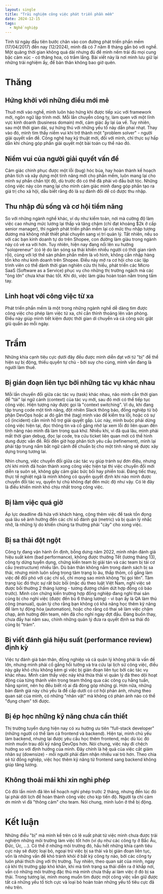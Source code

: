 ```yaml
---
layout: single
title: "Trải nghiệm công việc phát triển phần mềm"
date: 2024-12-15
tags:
  - Nghề nghiệp
---
```


Tính từ ngày đầu tiên bước chân vào con đường phát triển phần mềm (17/04/2017) đến nay (12/2024), mình đã có 7 năm 8 tháng gắn bó với nghề. Một quãng thời gian không quá dài nhưng đủ để mình nếm trải đủ mọi cung bậc cảm xúc - có thăng hoa, có trầm lắng. Bài viết này là nơi mình lưu giữ lại những trải nghiệm ấy, để bản thân không bao giờ quên.

# Thăng

## Hứng khởi với những điều mới mẻ

Thuở mới vào nghề, mình luôn hào hứng khi được tiếp xúc với framework mới, ngôn ngữ lập trình mới. Mỗi lần chuyển công ty, làm quen với một lĩnh vực kinh doanh (business domain) mới, cảm giác ấy lại ùa về. Tuy nhiên, sau một thời gian dài, sự hứng thú với những yếu tố này dần phai nhạt. Thay vào đó, mình tìm thấy niềm vui khi trở thành một "problem solver" - người giải quyết vấn đề. Công nghệ hay kỹ thuật mới, đối với mình, chỉ thực sự hấp dẫn khi chúng góp phần giải quyết một bài toán cụ thể nào đó.

## Niềm vui của người giải quyết vấn đề

Cảm giác chinh phục được một lỗi (bug) hóc búa, hay hoàn thành kế hoạch phân tích và xây dựng một tính năng mới cho phần mềm, luôn mang lại cho mình sự phấn chấn tột độ, dù trước đó có thể đã phải vò đầu bứt tóc. Những công việc này còn mang lại cho mình cảm giác mình đang góp phần tạo ra giá trị cho xã hội, dẫu biết rằng đó là sự đánh đổi để có được thu nhập.

## Thu nhập đủ sống và cơ hội tiềm năng

So với những ngành nghề khác, ví dụ như kiểm toán, nơi mà cường độ làm việc cao nhưng mức lương lại thấp và tăng chậm (chỉ đạt khoảng $2k ở cấp senior manager), thì ngành phát triển phần mềm lại có mức thu nhập tương đương mà không nhất thiết phải chuyển sang vị trí quản lý. Tất nhiên, nếu so với các bạn kinh doanh tự do trên Shopee, con đường làm giàu trong ngành này có vẻ xa vời hơn. Tuy nhiên, hiện nay đang nổi lên xu hướng "solopreneur" (có lẽ do làn sóng sa thải khiến nhiều người có thời gian rảnh rỗi), cùng với lợi thế sản phẩm phần mềm là vô hình, không cần nhập hàng tồn kho như kinh doanh trên Shopee. Điều này mở ra cơ hội cho các lập trình viên có thể dành thời gian nghiên cứu thị hiếu, phát triển các Micro SaaS (Software as a Service) phục vụ cho những thị trường ngách mà các "ông lớn" chưa khai thác tốt. Khi đó, việc làm giàu hoàn toàn nằm trong tầm tay.

## Linh hoạt với công việc từ xa

Phát triển phần mềm là một trong những ngành nghề dễ dàng tìm được công việc cho phép làm việc từ xa, chỉ cần thỉnh thoảng lên văn phòng. Điều này giúp mình tiết kiệm được thời gian di chuyển và cả công sức giặt giũ quần áo mỗi ngày.

# Trầm

Những khía cạnh tiêu cực dưới đây đều được mình diễn đạt với từ "bị" để thể hiện sự bị động, thiếu quyền tự chủ - bởi suy cho cùng, mình vẫn đang là người làm thuê.

## Bị gián đoạn liên tục bởi những tác vụ khác nhau

Mỗi lần chuyển đổi giữa các tác vụ (task) khác nhau, não mình cần thời gian để "tải" lại ngữ cảnh (context) của tác vụ mới, sau đó mới có thể tiếp tục công việc. Hiện tượng này được gọi là "context switching". Ví dụ, khi đang tập trung code một tính năng, đột nhiên Slack thông báo, đồng nghiệp từ bộ phận DevOps hoặc ai đó gắn thẻ (tag) mình vào để kiểm tra lỗi, hoặc có sự cố (incident) cần mình hỗ trợ giải quyết gấp. Lúc này, mình buộc phải dừng công việc hiện tại, đọc thông tin và cố gắng nhớ lại xem lỗi đó liên quan đến tính năng nào mình đã làm trong quá khứ. Nhiều khi, vì đã quá lâu, mình phải mất thời gian debug, đọc lại code, tra cứu ticket liên quan mới có thể hình dung được vấn đề. Rồi đến giờ họp phân tích yêu cầu (refinement), mình lại phải tập trung nắm bắt ngữ cảnh để chuẩn bị cho một tính năng sẽ được xây dựng trong tương lai.

Nhìn chung, việc chuyển đổi giữa các tác vụ giúp tránh sự đơn điệu, nhưng chỉ khi mình đã hoàn thành xong công việc hiện tại thì việc chuyển đổi mới diễn ra suôn sẻ, không gây cảm giác bức bối hay phiền toái. Đáng tiếc thay, thực tế nghiệt ngã là mình không có quyền quyết định khi nào mình được chuyển đổi tác vụ, quyền tự chủ không đạt đến mức độ như vậy. Có lẽ đây là điều khiến mình khó chịu nhất trong công việc.

## Bị làm việc quá giờ

Áp lực deadline đã hứa với khách hàng, cộng thêm việc để task tồn đọng quá lâu sẽ ảnh hưởng đến các chỉ số đánh giá (metric) và bị quản lý nhắc nhở, là những lý do khiến chúng ta thường phải "cày" cho xong việc.

## Bị sa thải đột ngột

Công ty đang vận hành ổn định, bỗng dưng năm 2022, mình nhận đánh giá hiệu suất kém (bad performance), không được thưởng Tết (lương tháng 13), công ty dừng tuyển dụng, chứng kiến team bị giải tán và các team bị tái cơ cấu (restructure) nhiều lần. Dù bản thân không nằm trong danh sách bị sa thải, nhưng mình luôn sống trong tâm trạng lo âu, thấp thỏm, cố gắng làm việc để đối phó với các chỉ số, chỉ mong sao mình không "bị gọi tên". Tâm trạng lúc đó thực sự rất bức bối (mặc dù theo luật Việt Nam, nghỉ việc sẽ được bồi thường 2 tháng lương - tương đương chấm dứt hợp đồng có báo trước). Mình còn chứng kiến trường hợp đồng nghiệp đang nghỉ thai sản cũng bị cho nghỉ việc (được đền bù 6 tháng lương) - vì bạn ấy là QA làm thủ công (manual), quản lý cho rằng bạn không có khả năng học thêm kỹ năng để làm tự động hóa (automation), hoặc cho rằng có thai sẽ làm việc chậm chạp, ảnh hưởng đến team, nên đã cho nghỉ ngay đợt đầu. Đáng buồn thay, chưa đầy hai năm sau, chính những quản lý đưa ra quyết định sa thải đó cũng bị "trảm".

## Bị viết đánh giá hiệu suất (performance review) định kỳ

Việc tự đánh giá bản thân, đồng nghiệp và cả quản lý không phải là vấn đề lớn, nhưng mình phải cố gắng hồi tưởng và tra cứu lại lịch sử công việc, điều này gây khó chịu không kém gì việc bị gián đoạn liên tục bởi các tác vụ khác nhau. Mình cảm thấy việc này khá thừa thãi vì quản lý đã theo dõi hoạt động của từng thành viên trong team thông qua các công cụ hằng tuần, hằng sprint, nên họ đều biết rõ ai đã đóng góp những gì. Hơn nữa, những bản đánh giá này chủ yếu là để cấp dưới có cơ hội phản ánh, nhưng theo quan sát của mình, có những "nhân vật" mà không có phản ánh nào có thể "đụng chạm" tới được.

## Bị ép học những kỹ năng chưa cần thiết

Thị trường tuyển dụng hiện nay có xu hướng ưu tiên "full-stack developer" (những người có thể làm cả frontend và backend). Hiện tại, mình chủ yếu làm backend, nhưng lại được yêu cầu học thêm frontend, mặc dù lúc đó mình muốn trau dồi kỹ năng DevOps hơn. Nói chung, việc này đi chệch hướng so với định hướng của mình. Đây chính là hệ quả của việc cắt giảm nhân sự (downsize) - mỗi người phải đảm nhận nhiều vai trò hơn. Theo chia sẻ từ đồng nghiệp, việc học thêm kỹ năng từ frontend sang backend không giúp tăng lương.

## Không thoải mái khi xin nghỉ phép

Có đôi lần mình đã lên kế hoạch nghỉ phép trước 2 tháng, nhưng đến lúc đó lại phải dời lịch để hoàn thành công việc cho kịp tiến độ. Người ta chỉ cảm ơn mình vì đã "thông cảm" cho team. Nói chung, mình luôn ở thế bị động.

# Kết luận

Những điều "bị" mà mình kể trên có lẽ xuất phát từ việc mình chưa được trải nghiệm những môi trường làm việc tốt hơn (ví dụ như các công ty ở Bắc Âu, Đức, Úc, ...). Có thể ở những môi trường đó, hầu hết những khía cạnh tiêu cực này sẽ được loại bỏ, ngoại trừ việc bị sa thải và bị gián đoạn liên tục, vốn là những vấn đề khó tránh khỏi ở bất kỳ công ty nào, bởi các công ty luôn phải thích ứng với thị trường. Tuy nhiên, theo quan sát của mình, ngay cả khi thị trường gặp khó khăn, khi mà tình trạng sa thải diễn ra ở khắp nơi, vẫn có những môi trường đặc thù mà mình chưa thấy ai làm việc ở đó bị sa thải. Trong tương lai, mình mong muốn tìm được một công việc vẫn giữ được tất cả những yếu tố tích cực và loại bỏ hoàn toàn những yếu tố tiêu cực đã nêu trên.
